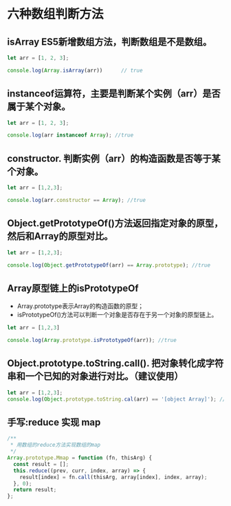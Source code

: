 # 六种数组判断方法
## isArray  ES5新增数组方法，判断数组是不是数组。
```js
let arr = [1, 2, 3];

console.log(Array.isArray(arr))      // true
```
## instanceof运算符，主要是判断某个实例（arr）是否属于某个对象。
```js
let arr = [1, 2, 3];

console.log(arr instanceof Array); //true
```
## constructor. 判断实例（arr）的构造函数是否等于某个对象。
```js
let arr = [1,2,3];

console.log(arr.constructor == Array); //true
```
## Object.getPrototypeOf()方法返回指定对象的原型，然后和Array的原型对比。
```js
let arr = [1,2,3];

console.log(Object.getPrototypeOf(arr) == Array.prototype); //true
```
## Array原型链上的isPrototypeOf
- Array.prototype表示Array的构造函数的原型；
- isPrototypeOf()方法可以判断一个对象是否存在于另一个对象的原型链上。
```js
let arr = [1,2,3]

console.log(Array.prototype.isPrototypeOf(arr)); //true
```
## Object.prototype.toString.call(). 把对象转化成字符串和一个已知的对象进行对比。（建议使用）
```js
let arr = [1,2,3];
console.log(Object.prototype.toString.cal(arr) == '[object Array]'); //true
```


## 手写:reduce 实现 map
```js
/**
 * 用数组的reduce方法实现数组的map
 */
Array.prototype.Mmap = function (fn, thisArg) {
  const result = [];
  this.reduce((prev, curr, index, array) => {
    result[index] = fn.call(thisArg, array[index], index, array);
  }, 0);
  return result;
};
```